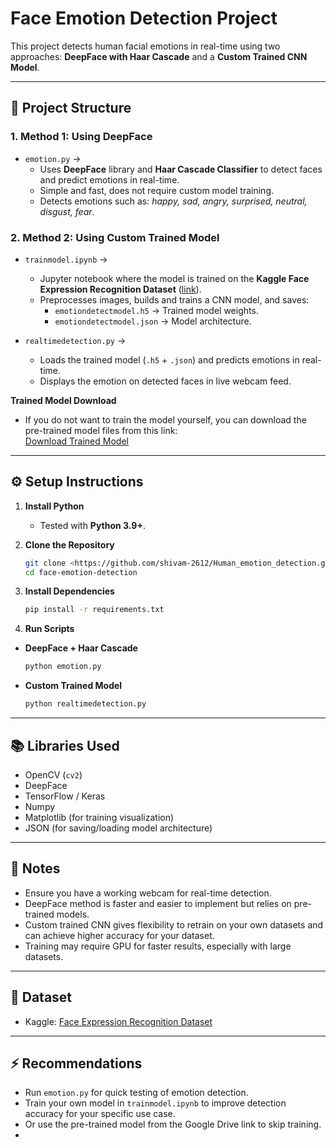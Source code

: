# Face Emotion Detection Project

This project detects human facial emotions in real-time using two approaches: **DeepFace with Haar Cascade** and a **Custom Trained CNN Model**.

---

## 📂 Project Structure

### 1. **Method 1: Using DeepFace**
- `emotion.py` →  
  - Uses **DeepFace** library and **Haar Cascade Classifier** to detect faces and predict emotions in real-time.  
  - Simple and fast, does not require custom model training.  
  - Detects emotions such as: *happy, sad, angry, surprised, neutral, disgust, fear*.  

### 2. **Method 2: Using Custom Trained Model**
- `trainmodel.ipynb` →  
  - Jupyter notebook where the model is trained on the **Kaggle Face Expression Recognition Dataset** ([link](https://www.kaggle.com/datasets/jonathanoheix/face-expression-recognition-dataset)).  
  - Preprocesses images, builds and trains a CNN model, and saves:
    - `emotiondetectmodel.h5` → Trained model weights.  
    - `emotiondetectmodel.json` → Model architecture.  

- `realtimedetection.py` →  
  - Loads the trained model (`.h5` + `.json`) and predicts emotions in real-time.  
  - Displays the emotion on detected faces in live webcam feed.

**Trained Model Download**  
  - If you do not want to train the model yourself, you can download the pre-trained model files from this link:  
    [Download Trained Model](https://drive.google.com/drive/folders/17gYQ7j7hjJ4A09jGw_L3BD7lquKhWir0?usp=sharing)

---

## ⚙️ Setup Instructions

1. **Install Python**  
   - Tested with **Python 3.9+**.  

2. **Clone the Repository**
   ```bash
   git clone <https://github.com/shivam-2612/Human_emotion_detection.git>
   cd face-emotion-detection
   ```

3. **Install Dependencies**

   ```bash
   pip install -r requirements.txt
   ```

4. **Run Scripts**

* **DeepFace + Haar Cascade**

  ```bash
  python emotion.py
  ```
* **Custom Trained Model**

  ```bash
  python realtimedetection.py
  ```

---

## 📚 Libraries Used

* OpenCV (`cv2`)
* DeepFace
* TensorFlow / Keras
* Numpy
* Matplotlib (for training visualization)
* JSON (for saving/loading model architecture)

---

## 📝 Notes

* Ensure you have a working webcam for real-time detection.
* DeepFace method is faster and easier to implement but relies on pre-trained models.
* Custom trained CNN gives flexibility to retrain on your own datasets and can achieve higher accuracy for your dataset.
* Training may require GPU for faster results, especially with large datasets.

---

## 🔗 Dataset

* Kaggle: [Face Expression Recognition Dataset](https://www.kaggle.com/datasets/jonathanoheix/face-expression-recognition-dataset)

---

## ⚡ Recommendations

* Run `emotion.py` for quick testing of emotion detection.
* Train your own model in `trainmodel.ipynb` to improve detection accuracy for your specific use case.
* Or use the pre-trained model from the Google Drive link to skip training.
* 
